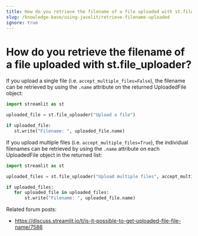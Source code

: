 ```yaml
---
title: How do you retrieve the filename of a file uploaded with st.file_uploader?
slug: /knowledge-base/using-javelit/retrieve-filename-uploaded
ignore: true
---
```


# How do you retrieve the filename of a file uploaded with st.file_uploader?

If you upload a single file (i.e. `accept_multiple_files=False`), the filename can be retrieved by using the `.name` attribute on the returned UploadedFile object:

```python
import streamlit as st

uploaded_file = st.file_uploader("Upload a file")

if uploaded_file:
   st.write("Filename: ", uploaded_file.name)
```

If you upload multiple files (i.e. `accept_multiple_files=True`), the individual filenames can be retrieved by using the `.name` attribute on each UploadedFile object in the returned list:

```python
import streamlit as st

uploaded_files = st.file_uploader("Upload multiple files", accept_multiple_files=True)

if uploaded_files:
   for uploaded_file in uploaded_files:
       st.write("Filename: ", uploaded_file.name)
```

Related forum posts:

- https://discuss.streamlit.io/t/is-it-possible-to-get-uploaded-file-file-name/7586
